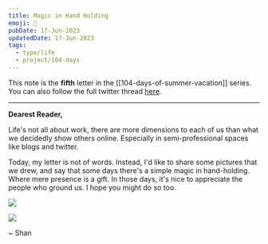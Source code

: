 ```yaml
---
title: Magic in Hand Holding
emoji: 👫
pubDate: 17-Jun-2023
updatedDate: 17-Jun-2023
tags:
  - type/life
  - project/104-days
---
```


This note is the **fifth** letter in the [[104-days-of-summer-vacation]] series. You can also follow the full twitter thread [here](https://twitter.com/solderneer/status/1668911213810716672).

---

**Dearest Reader,**

Life's not all about work, there are more dimensions to each of us than what we decidedly show others online. Especially in semi-professional spaces like blogs and twitter.

Today, my letter is not of words. Instead, I'd like to share some pictures that we drew, and say that some days there's a simple magic in hand-holding. Where mere presence is a gift. In those days, it's nice to appreciate the people who ground us. I hope you might do so too.

![](https://files.solderneer.me/blog/magic-in-hand-holding/1.jpg)

![](https://files.solderneer.me/blog/magic-in-hand-holding/2.jpg)

~ Shan